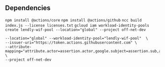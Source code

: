## Dependencies

`npm install @actions/core`
`npm install @actions/github`
`ncc build index.js --license licenses.txt`
`gcloud iam workload-identity-pools create lendly-wif-pool --location="global" --project off-net-dev`

```gcloud iam workload-identity-pools providers create-oidc githubwif \
--location="global" --workload-identity-pool="lendly-wif-pool"  \
--issuer-uri="https://token.actions.githubusercontent.com" \
--attribute-mapping="attribute.actor=assertion.actor,google.subject=assertion.sub,attribute.repository=assertion.repository" \
--project off-net-dev
